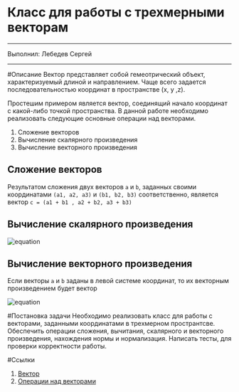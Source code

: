 # Класс для работы с трехмерными векторам
* * * 
Выполнил: Лебедев Сергей
* * *
#Описание
Вектор представляет собой гемеотрический объект, характеризуемый длиной и направлением. Чаще всего задается последовательностью координат в пространстве (x, y ,z). 

Простешим примером является вектор, соединящий начало координат с какой-либо точкой пространства.
В данной работе необходимо реализовать следующие основные операции над векторами.

1. Сложение векторов
2. Вычисление скалярного произведения
3. Вычисление векторного произведения

## Сложение векторов

Результатом сложения двух векторов `a` и `b`, заданных своими координатами `(a1, a2, a3)` и `(b1, b2, b3)` соответственно, является вектор `с = (a1 + b1 , a2 + b2, a3 + b3)`

## Вычисление скалярного произведения
![equation](http://upload.wikimedia.org/math/7/6/3/763a29731433da79470be53d339ac7d8.png)

## Вычисление векторного произведения
Если векторы `a` и `b` заданы в левой системе координат, то их векторным произведением будет вектор

![equation](http://upload.wikimedia.org/math/5/9/5/595d805c7284bfc3afda6fb6234364f3.png)

#Постановка задачи
Необходимо реализовать класс для работы с векторами, заданными координатами в трехмерном пространтсве.
Обеспечить операции сложения, вычитания, скалярного и векторного произведения, нахождения нормы и нормализация.
Написать тесты, для проверки корректности работы. 

#Ссылки

1. [Вектор](http://ru.wikipedia.org/wiki/%D0%92%D0%B5%D0%BA%D1%82%D0%BE%D1%80_%28%D0%BC%D0%B0%D1%82%D0%B5%D0%BC%D0%B0%D1%82%D0%B8%D0%BA%D0%B0%29)
2. [Операции над векторами](http://emweb.unl.edu/math/mathweb/vectors/vectors.html)